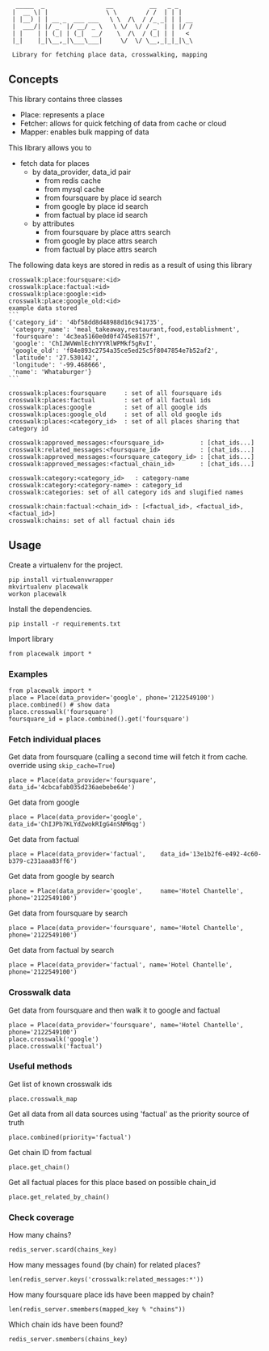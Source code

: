 ```
  _____  _                 __          __   _ _             
 |  __ \| |                \ \        / /  | | |            
 | |__) | | __ _  ___ ___   \ \  /\  / /_ _| | | __
 |  ___/| |/ _` |/ __/ _ \   \ \/  \/ / _` | | |/ /
 | |    | | (_| | (_|  __/    \  /\  / (_| | |   <
 |_|    |_|\__,_|\___\___|     \/  \/ \__,_|_|_|\_\
                                                            
 Library for fetching place data, crosswalking, mapping
```                                                            

## Concepts

This library contains three classes
* Place: represents a place
* Fetcher: allows for quick fetching of data from cache or cloud
* Mapper: enables bulk mapping of data

This library allows you to 
* fetch data for places
  * by data_provider, data_id pair
    * from redis cache
    * from mysql cache
    * from foursquare by place id search 
    * from google by place id search 
    * from factual by place id search 
  * by attributes
    * from foursquare by place attrs search 
    * from google by place attrs search 
    * from factual by place attrs search 

The following data keys are stored in redis as a result of using this library
    
    crosswalk:place:foursquare:<id>
    crosswalk:place:factual:<id>   
    crosswalk:place:google:<id>    
    crosswalk:place:google_old:<id>
    example data stored
    ```
    {'category_id': '4bf58dd8d48988d16c941735',
     'category_name': 'meal_takeaway,restaurant,food,establishment',
     'foursquare': '4c3ea5160e0d0f4745e8157f',
     'google': 'ChIJWVWmlEchYYYRlWPMkf5gRvI',
     'google_old': 'f84e893c2754a35ce5ed25c5f8047854e7b52af2',
     'latitude': '27.530142',
     'longitude': '-99.468666',
     'name': 'Whataburger'}
    ```

    crosswalk:places:foursquare     : set of all foursquare ids 
    crosswalk:places:factual        : set of all factual ids 
    crosswalk:places:google         : set of all google ids 
    crosswalk:places:google_old     : set of all old google ids 
    crosswalk:places:<category_id>  : set of all places sharing that category id

    crosswalk:approved_messages:<foursquare_id>          : [chat_ids...]
    crosswalk:related_messages:<foursquare_id>           : [chat_ids...]
    crosswalk:approved_messages:<foursquare_category_id> : [chat_ids...]
    crosswalk:approved_messages:<factual_chain_id>       : [chat_ids...]

    crosswalk:category:<category_id>   : category-name
    crosswalk:category:<category-name> : category_id
    crosswalk:categories: set of all category ids and slugified names

    crosswalk:chain:factual:<chain_id> : [<factual_id>, <factual_id>, <factual_id>]
    crosswalk:chains: set of all factual chain ids 

## Usage

Create a virtualenv for the project.
```
pip install virtualenvwrapper
mkvirtualenv placewalk
workon placewalk
```
Install the dependencies.
```
pip install -r requirements.txt
```


Import library
```
from placewalk import *
```

### Examples
```
from placewalk import *
place = Place(data_provider='google', phone='2122549100')
place.combined() # show data
place.crosswalk('foursquare')
foursquare_id = place.combined().get('foursquare')
```


### Fetch individual places

Get data from foursquare (calling a second time will fetch it from cache. override using ``skip_cache=True``)
```
place = Place(data_provider='foursquare', data_id='4cbcafab035d236aebebe64e')
```

Get data from google
```
place = Place(data_provider='google',     data_id='ChIJPb7KLYdZwokRIgG4nSNM6qg')
```

Get data from factual
```
place = Place(data_provider='factual',    data_id='13e1b2f6-e492-4c60-b379-c231aaa83ff6')
```

Get data from google by search
```
place = Place(data_provider='google',     name='Hotel Chantelle', phone='2122549100')
```

Get data from foursquare by search
```
place = Place(data_provider='foursquare', name='Hotel Chantelle', phone='2122549100')
```

Get data from factual by search
```
place = Place(data_provider='factual', name='Hotel Chantelle', phone='2122549100')
```


### Crosswalk data
Get data from foursquare and then walk it to google and factual
```
place = Place(data_provider='foursquare', name='Hotel Chantelle', phone='2122549100')
place.crosswalk('google')
place.crosswalk('factual')
```

### Useful methods
Get list of known crosswalk ids
```
place.crosswalk_map
```

Get all data from all data sources using 'factual' as the priority source of truth
```
place.combined(priority='factual')
```

Get chain ID from factual
```
place.get_chain()
```

Get all factual places for this place based on possible chain_id
```
place.get_related_by_chain()
```



### Check coverage

How many chains?
```
redis_server.scard(chains_key)
```

How many messages found (by chain) for related places?
```
len(redis_server.keys('crosswalk:related_messages:*'))
```

How many foursquare place ids have been mapped by chain?
```
len(redis_server.smembers(mapped_key % "chains"))
```

Which chain ids have been found?
```
redis_server.smembers(chains_key)
```

